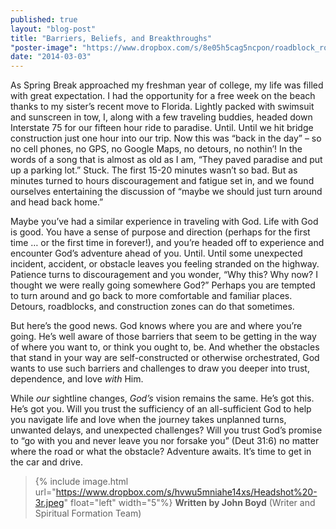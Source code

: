 ```yaml
---
published: true
layout: "blog-post"
title: "Barriers, Beliefs, and Breakthroughs"
"poster-image": "https://www.dropbox.com/s/8e05h5cag5ncpon/roadblock_rock.jpg"
date: "2014-03-03"
---
```


As Spring Break approached my freshman year of college, my life was filled with great expectation.  I had the opportunity for a free week on the beach thanks to my sister’s recent move to Florida.  Lightly packed with swimsuit and sunscreen in tow, I, along with a few traveling buddies, headed down Interstate 75 for our fifteen hour ride to paradise.  Until.  Until we hit bridge construction just one hour into our trip.  Now this was “back in the day” – so no cell phones, no GPS, no Google Maps, no detours, no nothin’!  In the words of a song that is almost as old as I am, “They paved paradise and put up a parking lot.”  Stuck.  The first 15-20 minutes wasn’t so bad.  But as minutes turned to hours discouragement and fatigue set in, and we found ourselves entertaining the discussion of “maybe we should just turn around and head back home.”

Maybe you’ve had a similar experience in traveling with God.  Life with God is good.  You have a sense of purpose and direction (perhaps for the first time … or the first time in forever!), and you’re headed off to experience and encounter God’s adventure ahead of you.  Until.  Until some unexpected incident, accident, or obstacle leaves you feeling stranded on the highway.  Patience turns to discouragement and you wonder, “Why this?  Why now?  I thought we were really going somewhere God?”  Perhaps you are tempted to turn around and go back to more comfortable and familiar places.  Detours, roadblocks, and construction zones can do that sometimes.

But here’s the good news.  God knows where you are and where you’re going.  He’s well aware of those barriers that seem to be getting in the way of where you want to, or think you ought to, be.  And whether the obstacles that stand in your way are self-constructed or otherwise orchestrated, God wants to use such barriers and challenges to draw you deeper into trust, dependence, and love *with* Him.  

While *our* sightline changes, *God’s* vision remains the same.  He’s got this.  He’s got you.  Will you trust the sufficiency of an all-sufficient God to help you navigate life and love when the journey takes unplanned turns, unwanted delays, and unexpected challenges?   Will you trust God’s promise to “go with you and never leave you nor forsake you” (Deut 31:6) no matter where the road or what the obstacle?   Adventure awaits.  It’s time to get in the car and drive.

>{% include image.html url="https://www.dropbox.com/s/hvwu5mniahe14xs/Headshot%20-3r.jpeg" float="left" width="5"%} **Written by John Boyd**  (Writer and Spiritual Formation Team)